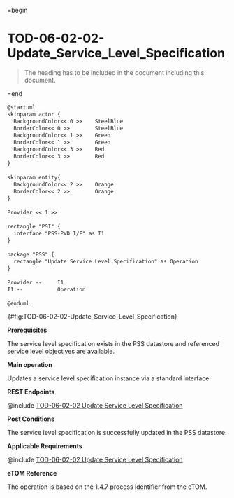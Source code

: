 =begin

# TOD-06-02-02-Update_Service_Level_Specification

> The heading has to be included in the document including this document.

=end

```plantuml
@startuml
skinparam actor {
  BackgroundColor<< 0 >> 	SteelBlue
  BorderColor<< 0 >> 		SteelBlue
  BackgroundColor<< 1 >> 	Green
  BorderColor<< 1 >> 		Green
  BackgroundColor<< 3 >> 	Red
  BorderColor<< 3 >> 		Red
}

skinparam entity{
  BackgroundColor<< 2 >> 	Orange
  BorderColor<< 2 >> 		Orange
}

Provider << 1 >>

rectangle "PSI" {
  interface "PSS-PVD I/F" as I1
}

package "PSS" {
  rectangle "Update Service Level Specification" as Operation
}

Provider --	    I1
I1 --           Operation

@enduml

```

![**TOD-06-02-02**: Update Service Level Specification](../../common/pixel.png){#fig:TOD-06-02-02-Update_Service_Level_Specification}

**Prerequisites**

The service level specification exists in the PSS datastore and referenced service level objectives are available.

**Main operation**

Updates a service level specification instance via a standard interface.

**REST Endpoints**

@include [TOD-06-02-02 Update Service Level Specification](endpoints/TOD-06-02-02-Update_Service_Level_Specification-endpoints.md)

**Post Conditions**

The service level specification is successfully updated in the PSS datastore.

**Applicable Requirements**

@include [TOD-06-02-02 Update Service Level Specification](requirements/TOD-06-02-02-Update_Service_Level_Specification-requirements.md)

**eTOM Reference**

The operation is based on the 1.4.7 process identifier from the eTOM.

